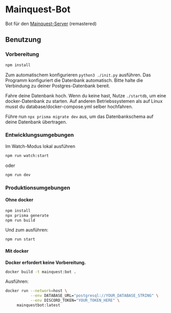 # Mainquest-Bot

Bot für den [Mainquest-Server](https://mainquest.org) (remastered)

## Benutzung

### Vorbereitung

```sh
npm install
```

Zum automatischem konfigurieren `python3 ./init.py` ausführen.
Das Programm konfiguriert die Datenbank automatisch. Bitte halte die Verbindung
zu deiner Postgres-Datenbank bereit.

Fahre deine Datenbank hoch. Wenn du keine hast,
Nutze `./startdb`, um eine docker-Datenbank zu starten.
Auf anderen Betriebssystemen als auf Linux musst du database/docker-compose.yml
selber hochfahren.

Führe nun
`npx prisma migrate dev`
aus, um das Datenbankschema auf deine Datenbank übertragen.

### Entwicklungsumgebungen

Im Watch-Modus lokal ausführen

```sh
npm run watch:start
```

oder

`npm run dev`

### Produktionsumgebungen

#### Ohne docker

```sh
npm install
npx prisma generate
npm run build
```

Und zum ausführen:

```sh
npm run start
```

#### Mit docker

**Docker erfordert keine Vorbereitung.**

```sh
docker build -t mainquest:bot .
```

Ausführen:

```sh
docker run --network=host \
           --env DATABASE_URL="postgresql://YOUR_DATABASE_STRING" \
           --env DISCORD_TOKEN="YOUR_TOKEN_HERE" \
     mainquestbot:latest
```